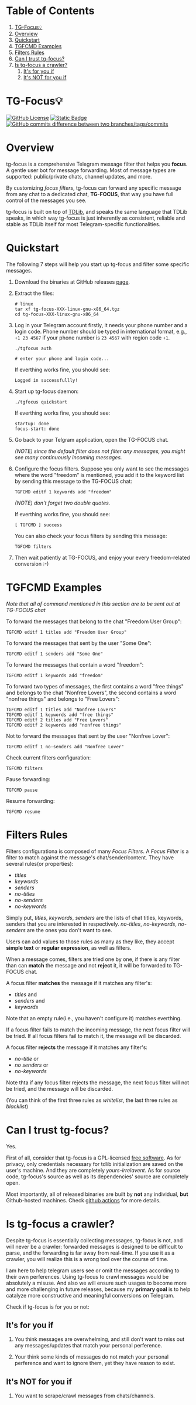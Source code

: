 
# Table of Contents

1.  [TG-Focus💡](#org1494378)
2.  [Overview](#orgd450f1c)
3.  [Quickstart](#org2ffa245)
4.  [TGFCMD Examples](#orgd0b1a1b)
5.  [Filters Rules](#org33718b3)
6.  [Can I trust tg-focus?](#org72a1105)
7.  [Is tg-focus a crawler?](#org5b6033a)
    1.  [It's for you if](#orgd5d23dc)
    2.  [It's NOT for you if](#orgf6a73d3)



<a id="org1494378"></a>

# TG-Focus💡

<a href="https://github.com/micl2e2/tg-focus/blob/master/LICENSE-GPL">![GitHub License](https://img.shields.io/github/license/micl2e2/tg-focus?logo=gnu&color=blue&link=https%3A%2F%2Fgithub.com%2Fmicl2e2%2Ftg-focus%2Fblob%2Fmaster%2FLICENSE-GPL)</a>
<a href="https://core.telegram.org/tdlib">![Static Badge](https://img.shields.io/badge/tdlib-1.8.44-%2332a9de)</a>
<a href="https://github.com/tdlib/td">![GitHub commits difference between two branches/tags/commits](https://img.shields.io/github/commits-difference/tdlib/td?base=496450066b9e5429db0936cdccbc886c23cb6b37&head=master&logo=gitextensions&label=pending&color=lightblue&link=https%3A%2F%2Fgithub.com%2Ftdlib%2Ftd)</a>


<a id="orgd450f1c"></a>

# Overview

tg-focus is a comprehensive Telegram message filter that helps
you **focus**. A gentle user bot for message forwarding. Most of
message types are supported: public/private chats, channel updates,
and more.

By customizing *focus filters*, tg-focus can forward any specific
message from any chat to a dedicated chat, **TG-FOCUS**, that way
you have full control of the messages you see.

tg-focus is built on top of [TDLib](https://core.telegram.org/tdlib/), and speaks the same language that
TDLib speaks, in which way tg-focus is just inherently as consistent,
reliable and stable as TDLib itself for most Telegram-specific
functionalities.


<a id="org2ffa245"></a>

# Quickstart

The following 7 steps will help you start up tg-focus and filter some
specific messages.

1.  Download the binaries at GitHub releases [page](https://github.com/micl2e2/tg-focus/releases).

2.  Extract the files:
    
        # linux 
        tar xf tg-focus-XXX-linux-gnu-x86_64.tgz
        cd tg-focus-XXX-linux-gnu-x86_64

3.  Log in your Telegram account firstly, it needs your phone number
    and a login code. Phone number should be typed in international
    format, e.g., `+1 23 4567` if your phone number is `23 4567` with
    region code `+1`.
    
        ./tgfocus auth
        
        # enter your phone and login code...
    
    If everthing works fine, you should see:
    
        Logged in successfullly!

4.  Start up tg-focus daemon:
    
        ./tgfocus quickstart
    
    If everthing works fine, you should see:
    
        startup: done
        focus-start: done

5.  Go back to your Telgram application, open the TG-FOCUS
    chat.
    
    *(NOTE) since the default filter does not filter any messages, you
    might see many continuously incoming messages.*

6.  Configure the focus filters. Suppose you only want to see the
    messages where the word "freedom" is mentioned, you add it to the
    keyword list by sending this message to the TG-FOCUS chat:
    
        TGFCMD editf 1 keywords add "freedom"
    
    *(NOTE) don't forget two double quotes.*
    
    If everthing works fine, you should see:
    
        [ TGFCMD ] success
    
    You can also check your focus filters by sending this message:
    
        TGFCMD filters

7.  Then wait patiently at TG-FOCUS, and enjoy your every 
    freedom-related conversion :-)


<a id="orgd0b1a1b"></a>

# TGFCMD Examples

*Note that all of command mentioned in this section are to be sent out at
TG-FOCUS chat*

To forward the messages that belong to the chat "Freedom User Group":

    TGFCMD editf 1 titles add "Freedom User Group"

To forward the messages that sent by the user "Some One":

    TGFCMD editf 1 senders add "Some One"

To forward the messages that contain a word "freedom":

    TGFCMD editf 1 keywords add "freedom"  

To forward two types of messages, the first contains a word "free
things" and belongs to the chat "Nonfree Lovers", the second contains
a word "nonfree things" and belongs to "Free Lovers":

    TGFCMD editf 1 titles add "Nonfree Lovers"
    TGFCMD editf 1 keywords add "free things"
    TGFCMD editf 2 titles add "Free Lovers"
    TGFCMD editf 2 keywords add "nonfree things"

Not to forward the messages that sent by the user "Nonfree Lover":

    TGFCMD editf 1 no-senders add "Nonfree Lover"

Check current filters configuration:

    TGFCMD filters

Pause forwarding:

    TGFCMD pause

Resume forwarding:

    TGFCMD resume


<a id="org33718b3"></a>

# Filters Rules

Filters configurationa is composed of many *Focus Filters*. A *Focus
Filter* is a filter to match against the message's 
chat/sender/content. They have several rules(or properties):

-   *titles*
-   *keywords*
-   *senders*
-   *no-titles*
-   *no-senders*
-   *no-keywords*

Simply put, *titles*, *keywords*, *senders* are the lists of
chat titles, keywords, senders that you are interested in respectively.
*no-titles*, *no-keywords*, *no-senders* are the ones you don't want
to see.

Users can add values to those rules as many as they like, they
accept ****simple text**** or ****regular expression****, as well as filters.

When a message comes, filters are tried one by one, if there is any
filter than can **match** the message and not **reject** it, it
will be forwarded to TG-FOCUS chat. 

A focus filter **matches** the message if it matches any filter's:

-   *titles* and
-   *senders* and
-   *keywords*

Note that an empty rule(i.e., you haven't configure it) matches
everthing.

If a focus filter  fails to match the incoming message, the next focus
filter will be tried. If all focus filters fail to match it, the
message will be discarded.

A focus filter **rejects** the message if it matches any filter's:

-   *no-title* or
-   *no senders* or
-   *no-keywords*

Note thta if any focus filter rejects the message, the next focus
filter will not be tried, and the message will be discarded.

(You can think of the first three rules as *whitelist*,
the last three rules as *blacklist*)


<a id="org72a1105"></a>

# Can I trust tg-focus?

Yes.

First of all, consider that tg-focus is a GPL-licensed [free
software](<https://www.gnu.org/philosophy/free-sw.en.html>). As for
privacy, only credentials necessary for tdlib initialization are saved
on the user's machine. And they are completely *yours-irrelavent*. As
for source code, tg-focus's source as well as its dependencies' source
are completely open.

Most importantly, all of released binaries are built by **not** any
individual, **but** Github-hosted machines. Check [github actions](https://github.com/micl2e2/tg-focus/actions) for
more details.


<a id="org5b6033a"></a>

# Is tg-focus a crawler?

Despite tg-focus is essentially collecting messsages, tg-focus is not,
and will never be a crawler: forwarded messages is designed to be
difficult to parse, and the forwarding is far away from real-time. If
you use it as a crawler, you will realize this is a wrong tool over
the course of time.

I am here to help telegram users see or omit the messages according to
their own perferences. Using tg-focus to crawl messages would be
absolutely a misuse. And also we will ensure such usages
to become more and more challenging in future releases, because my
**primary goal** is to help catalyze more constructive and meaningful
conversions on Telegram.

Check if tg-focus is for you or not:


<a id="orgd5d23dc"></a>

## It's for you if

1.  You think messages are overwhelming, and still don't want to miss
    out any messages/updates that match your personal perference.

2.  Your think some kinds of messages do not match your personal
    perference and want to ignore them, yet they have reason to
    exist.


<a id="orgf6a73d3"></a>

## It's NOT for you if

1.  You want to scrape/crawl messages from chats/channels.

